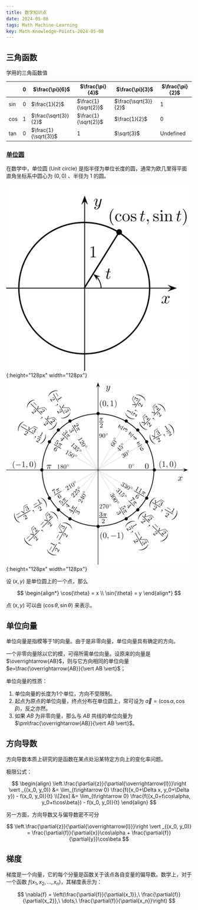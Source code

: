 ```yaml
---
title: 数学知识点
date: 2024-05-08
tags: Math Machine-Learning
key: Math-Knowledge-Points-2024-05-08
---
```


## 三角函数

学用的三角函数值

|     | 0   | $\frac{\pi}{6}$      | $\frac{\pi}{4}$      | $\frac{\pi}{3}$      | $\frac{\pi}{2}$ |
| --- | --- | -------------------- | -------------------- | -------------------- | --------------- |
| sin | 0   | $\frac{1}{2}$        | $\frac{1}{\sqrt{2}}$ | $\frac{\sqrt{3}}{2}$ | 1               |
| cos | 1   | $\frac{\sqrt{3}}{2}$ | $\frac{1}{\sqrt{2}}$ | $\frac{1}{2}$        | 0               |
| tan | 0   | $\frac{1}{\sqrt{3}}$ | 1                    | $\sqrt{3}$           | Undefined       |

<!--more-->

### [单位圆](https://zh.wikipedia.org/wiki/单位圆)

在数学中，单位圆 (Unit circle) 是指半径为单位长度的圆，通常为欧几里得平面直角坐标系中圆心为 $(0, 0)$ 、半径为 1 的圆。

![单位圆](/assets/images/math/unit_circle.png){:height="128px" width="128px"} ![单位圆坐标点](/assets/images/math/unit_circle_angles.png){:height="128px" width="128px"}

设 $(x, y)$ 是单位圆上的一个点，那么

$$
\begin{align*}
  \cos{\theta} = x \\
  \sin{\theta} = y
\end{align*}
$$

点 $(x, y)$ 可以由 $(\cos{\theta}, \sin{\theta})$ 来表示。

## 单位向量

单位向量是指模等于1的向量。由于是非零向量，单位向量具有确定的方向。

一个非零向量除以它的模，可得所需单位向量。设原来的向量是 $\overrightarrow{AB}$，则与它方向相同的单位向量 $e=\frac{\overrightarrow{AB}}{\vert AB \vert}$；

单位向量的性质：

1. 单位向量的长度为1个单位，方向不受限制。
2. 起点为原点的单位向量，终点分布在单位圆上，常可设为 $\overrightarrow{a}=(\cos{\alpha}, \cos{\beta})$，反之亦然。
3. 如果 $AB$ 为非零向量，那么与 $AB$ 共线的单位向量为 $\pm\frac{\overrightarrow{AB}}{\vert AB \vert}$。

## 方向导数

方向导数本质上研究的是函数在某点处沿某特定方向上的变化率问题。

极限公式：

$$
\begin{align}
\left.\frac{\partial{z}}{\partial{\overrightarrow{l}}}\right \vert _{(x_0, y_0)}
&= \lim_{t\rightarrow 0} \frac{f({x_0+\Delta x, y_0+\Delta y}) - f(x_0, y_0)}{t} \\[2ex]
&= \lim_{t\rightarrow 0} \frac{f({x_0+t\cos\alpha, y_0+t\cos\beta}) - f(x_0, y_0)}{t}
\end{align}
$$

另一方面，方向导数又与偏导数密不可分

$$
\left.\frac{\partial{z}}{\partial{\overrightarrow{l}}}\right \vert _{(x_0, y_0)}
= \frac{\partial{f}}{\partial{x}}\cos\alpha + \frac{\partial{f}}{\partial{y}}\cos\beta
$$

## 梯度

梯度是一个向量，它的每个分量是函数关于该点各自变量的偏导数。数学上，对于一个函数 $f(x_1,x_2,\dots,x_n)$，其梯度表示为：

$$
\nabla{f} = \left(\frac{\partial{f}}{\partial{x_1}},\ \frac{\partial{f}}{\partial{x_2}},\ \dots,\ \frac{\partial{f}}{\partial{x_n}}\right)
$$
